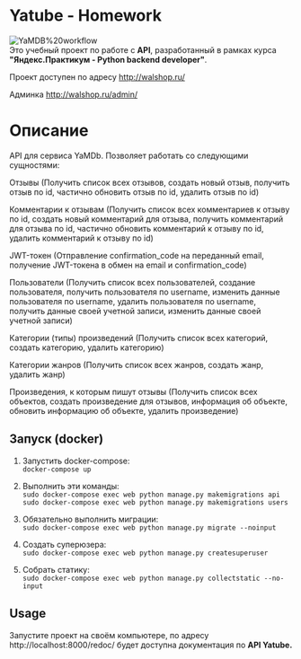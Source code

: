 # Yatube - Homework

![YaMDB%20workflow](https://github.com/mrvinil/yamdb_final/actions/workflows/yamdb_workflow.yml/badge.svg) <br>
Это учебный проект по работе с **API**, разработанный в рамках курса **"Яндекс.Практикум - Python backend developer"**.

Проект доступен по адресу http://walshop.ru/

Админка http://walshop.ru/admin/

# Описание
API для сервиса YaMDb. Позволяет работать со следующими сущностями:

Отзывы (Получить список всех отзывов, создать новый отзыв, получить отзыв по id, частично обновить отзыв по id, удалить отзыв по id)

Комментарии к отзывам (Получить список всех комментариев к отзыву по id, создать новый комментарий для отзыва, получить комментарий для отзыва по id, частично обновить комментарий к отзыву по id, удалить комментарий к отзыву по id)

JWT-токен (Отправление confirmation_code на переданный email, получение JWT-токена в обмен на email и confirmation_code)

Пользователи (Получить список всех пользователей, создание пользователя, получить пользователя по username, изменить данные пользователя по username, удалить пользователя по username, получить данные своей учетной записи, изменить данные своей учетной записи)

Категории (типы) произведений (Получить список всех категорий, создать категорию, удалить категорию)

Категории жанров (Получить список всех жанров, создать жанр, удалить жанр)

Произведения, к которым пишут отзывы (Получить список всех объектов, создать произведение для отзывов, информация об объекте, обновить информацию об объекте, удалить произведение)
## Запуск (docker)
1) Запустить docker-compose:<br>
`docker-compose up`
   
2) Выполнить эти команды:<br>
   `sudo docker-compose exec web python manage.py makemigrations api`<br>
   `sudo docker-compose exec web python manage.py makemigrations users`<br>
   

3) Обязательно выполнить миграции:<br>
`sudo docker-compose exec web python manage.py migrate --noinput`
   

   
4) Создать суперюзера:<br>
`sudo docker-compose exec web python manage.py createsuperuser`
   

5) Собрать статику:<br>
`sudo docker-compose exec web python manage.py collectstatic --no-input`

## Usage
Запустите проект на своём компьютере, по адресу http://localhost:8000/redoc/ будет доступна документация по **API Yatube.**

